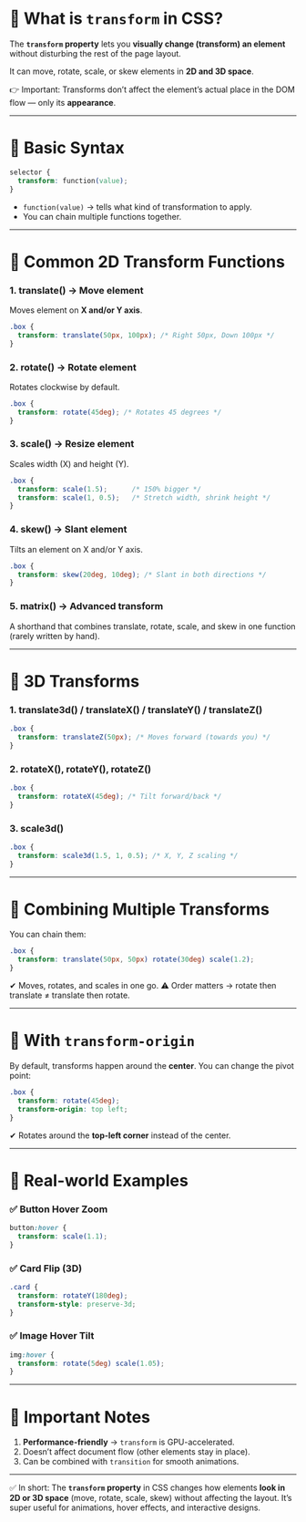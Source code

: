 # 🔹 What is `transform` in CSS?

The **`transform` property** lets you **visually change (transform) an element** without disturbing the rest of the page layout.

It can move, rotate, scale, or skew elements in **2D and 3D space**.

👉 Important: Transforms don’t affect the element’s actual place in the DOM flow — only its **appearance**.

---

# 🔹 Basic Syntax

```css
selector {
  transform: function(value);
}
```

* `function(value)` → tells what kind of transformation to apply.
* You can chain multiple functions together.

---

# 🔹 Common 2D Transform Functions

### 1. **translate()** → Move element

Moves element on **X and/or Y axis**.

```css
.box {
  transform: translate(50px, 100px); /* Right 50px, Down 100px */
}
```

### 2. **rotate()** → Rotate element

Rotates clockwise by default.

```css
.box {
  transform: rotate(45deg); /* Rotates 45 degrees */
}
```

### 3. **scale()** → Resize element

Scales width (X) and height (Y).

```css
.box {
  transform: scale(1.5);      /* 150% bigger */
  transform: scale(1, 0.5);   /* Stretch width, shrink height */
}
```

### 4. **skew()** → Slant element

Tilts an element on X and/or Y axis.

```css
.box {
  transform: skew(20deg, 10deg); /* Slant in both directions */
}
```

### 5. **matrix()** → Advanced transform

A shorthand that combines translate, rotate, scale, and skew in one function (rarely written by hand).

---

# 🔹 3D Transforms

### 1. **translate3d() / translateX() / translateY() / translateZ()**

```css
.box {
  transform: translateZ(50px); /* Moves forward (towards you) */
}
```

### 2. **rotateX(), rotateY(), rotateZ()**

```css
.box {
  transform: rotateX(45deg); /* Tilt forward/back */
}
```

### 3. **scale3d()**

```css
.box {
  transform: scale3d(1.5, 1, 0.5); /* X, Y, Z scaling */
}
```

---

# 🔹 Combining Multiple Transforms

You can chain them:

```css
.box {
  transform: translate(50px, 50px) rotate(30deg) scale(1.2);
}
```

✔ Moves, rotates, and scales in one go.
⚠️ Order matters → rotate then translate ≠ translate then rotate.

---

# 🔹 With `transform-origin`

By default, transforms happen around the **center**.
You can change the pivot point:

```css
.box {
  transform: rotate(45deg);
  transform-origin: top left;
}
```

✔ Rotates around the **top-left corner** instead of the center.

---

# 🔹 Real-world Examples

### ✅ Button Hover Zoom

```css
button:hover {
  transform: scale(1.1);
}
```

### ✅ Card Flip (3D)

```css
.card {
  transform: rotateY(180deg);
  transform-style: preserve-3d;
}
```

### ✅ Image Hover Tilt

```css
img:hover {
  transform: rotate(5deg) scale(1.05);
}
```

---

# 🔹 Important Notes

1. **Performance-friendly** → `transform` is GPU-accelerated.
2. Doesn’t affect document flow (other elements stay in place).
3. Can be combined with `transition` for smooth animations.

---

✅ In short:
The **`transform` property** in CSS changes how elements **look in 2D or 3D space** (move, rotate, scale, skew) without affecting the layout. It’s super useful for animations, hover effects, and interactive designs.

